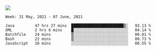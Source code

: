 <img align="center" src="https://github-readme-stats.vercel.app/api?username=bafuka&show_icons=true&icon_color=CE1D2D&text_color=718096&bg_color=ffffff&hide_title=true" />

<!--START_SECTION:waka-->
```text
Week: 31 May, 2021 - 07 June, 2021

Java         47 hrs 27 mins  ███████████████████████▒░   93.13 % 
XML          2 hrs 6 mins    █░░░░░░░░░░░░░░░░░░░░░░░░   04.14 % 
Batchfile    24 mins         ▒░░░░░░░░░░░░░░░░░░░░░░░░   00.81 % 
Bash         22 mins         ▒░░░░░░░░░░░░░░░░░░░░░░░░   00.73 % 
JavaScript   16 mins         ░░░░░░░░░░░░░░░░░░░░░░░░░   00.55 % 
```
<!--END_SECTION:waka-->

<!--
**bafuka/bafuka** is a ✨ _special_ ✨ repository because its `README.md` (this file) appears on your GitHub profile.

Here are some ideas to get you started:

- 🔭 I’m currently working on ...
- 🌱 I’m currently learning ...
- 👯 I’m looking to collaborate on ...
- 🤔 I’m looking for help with ...
- 💬 Ask me about ...
- 📫 How to reach me: ...
- 😄 Pronouns: ...
- ⚡ Fun fact: ...
-->
